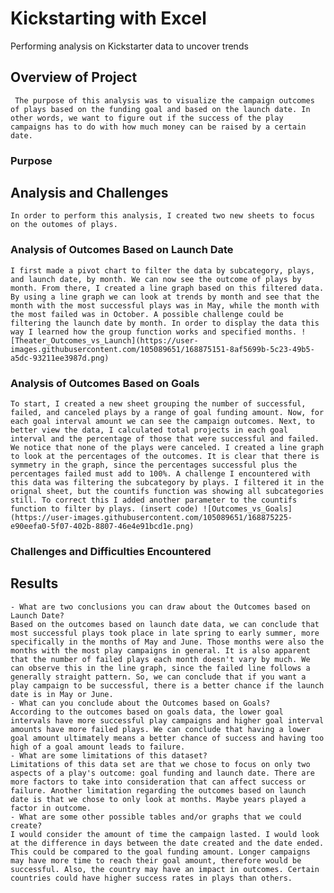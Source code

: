 # Kickstarting with Excel
Performing analysis on Kickstarter data to uncover trends
## Overview of Project
     The purpose of this analysis was to visualize the campaign outcomes of plays based on the funding goal and based on the launch date. In other words, we want to figure out if the success of the play campaigns has to do with how much money can be raised by a certain date. 
### Purpose
## Analysis and Challenges
    In order to perform this analysis, I created two new sheets to focus on the outomes of plays. 
### Analysis of Outcomes Based on Launch Date
    I first made a pivot chart to filter the data by subcategory, plays, and launch date, by month. We can now see the outcome of plays by month. From there, I created a line graph based on this filtered data. By using a line graph we can look at trends by month and see that the month with the most successful plays was in May, while the month with the most failed was in October. A possible challenge could be filtering the launch date by month. In order to display the data this way I learned how the group function works and specified months. ![Theater_Outcomes_vs_Launch](https://user-images.githubusercontent.com/105089651/168875151-8af5699b-5c23-49b5-a5dc-93211ee3987d.png)
 
### Analysis of Outcomes Based on Goals
    To start, I created a new sheet grouping the number of successful, failed, and canceled plays by a range of goal funding amount. Now, for each goal interval amount we can see the campaign outcomes. Next, to better view the data, I calculated total projects in each goal interval and the percentage of those that were successful and failed. We notice that none of the plays were canceled. I created a line graph to look at the percentages of the outcomes. It is clear that there is symmetry in the graph, since the percentages successful plus the percentages failed must add to 100%. A challenge I encountered with this data was filtering the subcategory by plays. I filtered it in the orignal sheet, but the countifs function was showing all subcategories still. To correct this I added another parameter to the countifs function to filter by plays. (insert code) ![Outcomes_vs_Goals](https://user-images.githubusercontent.com/105089651/168875225-e90eefa0-5f07-402b-8807-46e4e91bcd1e.png)
### Challenges and Difficulties Encountered

## Results
    - What are two conclusions you can draw about the Outcomes based on Launch Date? 
    Based on the outcomes based on launch date data, we can conclude that most successful plays took place in late spring to early summer, more specifically in the months of May and June. Those months were also the months with the most play campaigns in general. It is also apparent that the number of failed plays each month doesn't vary by much. We can observe this in the line graph, since the failed line follows a generally straight pattern. So, we can conclude that if you want a play campaign to be successful, there is a better chance if the launch date is in May or June.
    - What can you conclude about the Outcomes based on Goals?
    According to the outcomes based on goals data, the lower goal intervals have more successful play campaigns and higher goal interval amounts have more failed plays. We can conclude that having a lower goal amount ultimately means a better chance of success and having too high of a goal amount leads to failure. 
    - What are some limitations of this dataset?
    Limitations of this data set are that we chose to focus on only two aspects of a play's outcome: goal funding and launch date. There are more factors to take into consideration that can affect success or failure. Another limitation regarding the outcomes based on launch date is that we chose to only look at months. Maybe years played a factor in outcome. 
    - What are some other possible tables and/or graphs that we could create?
    I would consider the amount of time the campaign lasted. I would look at the difference in days between the date created and the date ended. This could be compared to the goal funding amount. Longer campaigns may have more time to reach their goal amount, therefore would be successful. Also, the country may have an impact in outcomes. Certain countries could have higher success rates in plays than others.  
